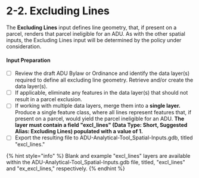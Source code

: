# 2-2. Excluding Lines

The **Excluding Lines** input defines line geometry, that, if present on a parcel, renders that parcel ineligible for an ADU. As with the other spatial inputs, the Excluding Lines input will be determined by the policy under consideration.&#x20;

#### Input Preparation

* [ ] Review the draft ADU Bylaw or Ordinance and identify the data layer(s) required to define all excluding line geometry. Retrieve and/or create the data layer(s).
* [ ] If applicable, eliminate any features in the data layer(s) that should not result in a parcel exclusion.
* [ ] If working with multiple data layers, merge them into a **single layer.** Produce a single feature class, where all lines represent features that, if present on a parcel, would yield the parcel ineligible for an ADU. **The layer must contain a field "excl\_lines" (Data Type: Short, Suggested Alias: Excluding Lines) populated with a value of 1.**
* [ ] Export the resulting file to ADU-Analytical-Tool\_Spatial-Inputs.gdb, titled "excl\_lines."

{% hint style="info" %}
Blank and example "excl\_lines" layers are available within the ADU-Analytical-Tool\_Spatial-Inputs.gdb file, titled, "excl\_lines" and "ex\_excl\_lines," respectively.
{% endhint %}
